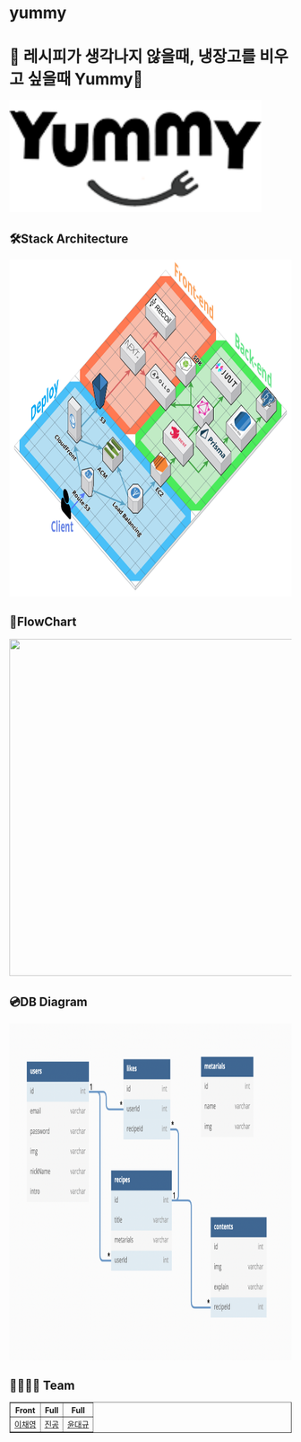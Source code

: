 # yummy

<h1> 🍱 레시피가 생각나지 않을때, 냉장고를 비우고 싶을때 Yummy🍳</h1>

<img src= "https://github.com/StrummingDown/yummy/blob/main/client/src/assets/logo.png?raw=true"  width = "450" height = "200" />


## 🛠Stack Architecture


<img src= "https://github.com/StrummingDown/yummy/blob/main/server/Img/Stack%20Architecture.png?raw=true"  width = "8000" height = "600" />


## 🧬FlowChart


<img src= "https://github.com/StrummingDown/yummy/blob/dev/server/Img/Flowchart.jpg?raw=true"  width = "8000" height = "600" />

## 💿DB Diagram



<img src= "https://github.com/StrummingDown/yummy/blob/main/server/Img/Diagram.png?raw=true"  width = "8000" height = "600" />

<h2> 👩‍👩‍👦‍👦 Team </h2>
<table border="1">
	<th>Front</th>
	<th>Full</th>
  <th>Full</th>
	<tr><!-- 첫번째 줄 시작 -->
    <td><a href="https://github.com/sophiecode1105">이채영</a></td>
    <td><a href="https://github.com/kongjin">진공</a></td>
    <td><a href="https://github.com/StrummingDown">윤대규</a></td>
	</tr><!-- 첫번째 줄 끝 -->
    </table>
